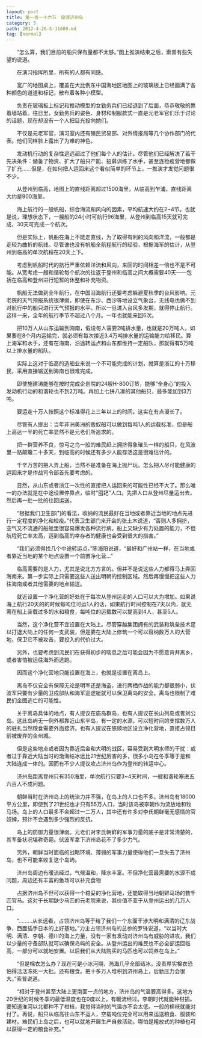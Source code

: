 ```yaml
---
layout: post
title: 第一百一十六节　窥觊济州岛
category: 5
path: 2012-4-26-5-11600.md
tag: [normal]
---
```


　　“怎么算，我们目前的船只保有量都不太够。”图上推演结束之后，索普有些失望的说道。

　　在演习指挥所里，所有的人都有同感。

　　宽广的地图桌上，覆盖在大比例东中国海地区地图上的玻璃板上已经画满了各种颜色的道道和标记，散布着各种小模型。

　　负责在玻璃板上标记和推动模型的女勤务兵们已经退到了后面，恭恭敬敬的靠着墙站着。往日里，女勤务兵的姿色、身材和制服款式一直是元老军官们乐于讨论的话题，现在却没有一个人把目光投向她们。

　　不仅是元老军官，演习室内还有殖民贸易部、对外情报局等几个协作部门的代表。他们同样脸上露出了为难的神色。

　　发动机行动的复杂性远远超过了他们每个人的估计。尽管他们已经解决了若干先决条件：储备了物资、扩大了船只产能、招募训练了水手，甚至连检疫营地都做了扩充……但是，在如何把人运回来这个看似简单的环节上，一推演才发觉问题很不少。

　　从登州到临高，地图上的直线距离超过1500海里，从临高到乍浦，直线距离大约是900海里。

　　海上航行的一般帆船，综合海流和风向的因素，平均航速大约在2~4节。也就是说，理想状态下，一艘船的24小时可航行96海里，从登州到临高15天就可完成，30天可完成一个航次。

　　但是实际上，帆船在海上不能走直线，为了取得有利的风向和洋流，一般都是走较为曲折的航线。尽管谁也没有帆船全航程航行的经验，根据海军的估计，从登州到临高的单次航程在20天上下。

　　考虑到帆船时代的航行严重依赖洋流和风向，来回的时间相差一倍也不是不可能。从宽考虑一艘和谐轮每个航次的往返于登州和临高之间大概需要40天――包括在临高和登州进行短暂的休整和补充物资。

　　帆船无法做到全年航行，在中国沿海航行还要考虑躲避夏秋季的台风影响。元老院的天气预报系统很薄弱，即使在东沙、西沙等地设立气象台，无线电也做不到对航行中的船只进行天气预报的水平。所以一旦进入台风多发期，就得停止航行。这样一来，全年的航行季节不超过八个月。一年也就能来回6次。

　　把10万人从山东运输到海南，假设每人需要2吨排水量，也就是20万吨人，如果要在8个月内运输完，就必须有每次接近3.4万吨排水量的运输能力给移民。算上海军和水手，还有在海南、沿途转运点和山东都维持一定船队，那就得有5万吨以上排水量的船队。

　　实际上这对于临高的造船业来说一个不可能完成的计划，就算是浙江的十万移民，采用直接输送到海南也很难完成。

　　即使施建涛能够在按时完成企划院的24艘H-800订货，能够“全身心”的投入发动机行动的和谐轮也不到2万吨。再加上七拼八凑的其他船只，最多能加到3万吨。

　　要运走十万人按照这个标准得花上三年以上的时间。这实在有点漫长了。

　　尽管有人提出：当年非洲美洲的贩奴船可以做到每吨1人的运载标准，但是船上高达一半的死亡率显然不是元老们所追求的。

　　把一群营养不良，惊弓之鸟一般的难民赶上拥挤得象璀头一样的船只，在风波里一路颠簸二十多天，到临高的时候还有多少人能存活这是很难估计的。

　　千辛万苦的把人弄上船，当然不是准备在海上抛尸玩。怎么把人尽可能健康的运回来才是作战司令部首先要考虑的。

　　显然，从山东或者浙江一次性的直接把人运回来的可能性已经不大了。那么唯一的办法就是在中途设置停靠点，临时“囤耙”人口。先把人口从登州尽量运出去，然后再一批一批的往回运送。

　　“根据我们卫生部门的看法，收纳的流民最好在当地或者靠近当地的地点先进行一定程度的净化和检疫。”代表卫生部门来开会的张土木说道，“否则人多拥挤，空气又不流通的船舱里很容易爆发各种流行病。船上又缺少有力处置的能力，不但航程死亡率太高，运到临高的幸存者的健康也会受到很大的损害。”

　　“我们必须得找几个中途转运点。”陈海阳说道，“最好和广州站一样，在当地或者靠近当地的某个地点设置一个前置净化营…”

　　临高需要的是人力，尤其是说北方方言的。但并不是说这些人力都得马上弄回海南来。第一步实际上只需要这些人送出明朝的控制区域。然后再慢慢把这些人力往海南或者其他需要的地点输送。

　　就近设置一个净化营的好处在于每次从登州运走的人口可以大为增加。如果说海上航行20天的的时候每吨位可运1人的话，如果航行时间控制在7天以内，就无需在船上装载过多的水和粮食，每吨位的运载数可以提高到4人，甚至5人。

　　当然，这个净化营不宜设置在大陆上。尽管穿越集团拥有的武装和筑垒技术足以打退大陆上的任何一支武装，但是要在大陆上修筑一个可以容纳数万人的大营地，保卫它不被攻击，要投入的代价过大。

　　另外，也要考虑到流民们在获得初步的喘息之后可能会因为不愿意背井离乡，或者害怕被运往海外而逃跑。

　　因而这个净化营地只能设置在海上，也就是设置在离岛上。

　　离岛不仅安全有保障无论是明军还是海盗，进行两栖作战的能力都很弱小，伏波军只要有少量的卫戍部队和海军巡逻艇就可以保卫离岛的安全。离岛也限制了难民们企图逃亡的可能性。

　　关于离岛具体的地点，有人提议在庙岛群岛，也有人提议在长山列岛或者刘公岛。这此岛屿无一例外都靠近山东半岛，有一定的水源，可以短时间的支撑数万人的驻扎当然粮食需要外面接济。也有人提议在旅顺地区设立净化营地，直接占领目前被废弃的金州城。

　　但是这些地点或者因为靠近后金和大明的战区，容易受到大明水师的干扰：或者过于靠近大陆当时的渤海结冰远比21世纪厉害的多，很多小岛在冬季等于是和大陆连成一体的。因而有不少人提议攻占济州岛作为登州的转运中心。

　　济州岛距离登州只有350海里，单次航行只要3~4天时间，一艘和谐轮塞进五六百人不成问题。

　　朝鲜当时在济州岛上的统治力并不强，在岛上的人口也不多。济州岛有18000平方公里，即使到了21世纪也才只有55万人口，当时该岛被李朝作为流放地和牧马场。岛上的人口最多不会超过一二万人，其中还有许多对李氏朝鲜毫无感情的官奴婢，预计不会遇到多少强烈的反抗。

　　岛上的防御力量很薄弱。元老们对李氏朝鲜的军事力量的底子是非常清楚的，其军备状况堪称奇葩。伏波军拿下济州岛花不了多少力气。

　　另外，朝鲜当时面临的战略环境、薄弱的军事力量使得他们一旦失去了济州岛，也不可能来收复这个岛屿。

　　济州岛周边有暖流经过，气候温和，降水丰富。不但净化营最需要的水源不成问题，周边还有丰富的鱼场可以补充食物

　　占据济州岛不但可以获得一个稳妥的净化营地，还能取得当地朝鲜马场的数千匹官马。这对于长期缺少马匹的元老院来说，其价值不亚于从登州运出的几万人口。

　　“………从长远看，占领济州岛等于给了我们一个东面干涉大明和满清的辽东战争，西面插手日本的上好基地。”力主占领济州岛的总参的罗锋说道，“以当时大明、满清、李朝、德川的海上力量，没有一家有发动对济州岛有威胁的进攻，我们以少量的守备部队就可以确保岛屿的安全。从登州运出的难民也不必全部运回临高，一部分可以就地安置。以后我们从大陆购买的马匹也可以饲养在岛上。”

　　“但是棉衣怎么办？现在可是小冰河期，渤海几乎全部结冰。没责厚实棉衣恐怕得活活冻死一大批。还有粮食。把十多万人堆积到济州岛上，后勤压力会很大。”索普说道。

　　“相对于登州甚至大陆上更南面一点的地方，济州岛的气温要高得多。这地方20世纪的时候冬季的最低温度也在0度以上，有暖流经过。李朝时代就能种柑插。要知道淮河以北都种不了柑桔，我觉得当时的气温亦不会太低。一般的棉袄就能对付了。再说，船只从临高往山东不运人，空载吨位完全可以用来运送粮食、服装和建材。难民们上岛之后，也可以就地开展生产自救活动。哪怕是粗放式的种植也可以获得一定的粮食补充。”